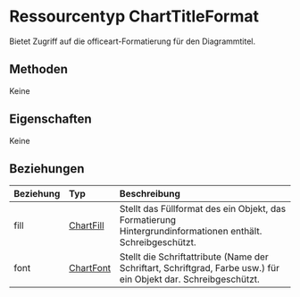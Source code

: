 # <a name="charttitleformat-resource-type"></a>Ressourcentyp ChartTitleFormat

Bietet Zugriff auf die officeart-Formatierung für den Diagrammtitel.


## <a name="methods"></a>Methoden
Keine

## <a name="properties"></a>Eigenschaften
Keine

## <a name="relationships"></a>Beziehungen
| Beziehung | Typ   |Beschreibung|
|:---------------|:--------|:----------|
|fill|[ChartFill](chartfill.md)|Stellt das Füllformat des ein Objekt, das Formatierung Hintergrundinformationen enthält. Schreibgeschützt.|
|font|[ChartFont](chartfont.md)|Stellt die Schriftattribute (Name der Schriftart, Schriftgrad, Farbe usw.) für ein Objekt dar. Schreibgeschützt.|

<!-- uuid: 8fcb5dbc-d5aa-4681-8e31-b001d5168d79
2015-10-25 14:57:30 UTC -->
<!-- {
  "type": "#page.annotation",
  "description": "ChartTitleFormat resource",
  "keywords": "",
  "section": "documentation",
  "tocPath": ""
}-->